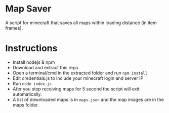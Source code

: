 # Map Saver
A script for minecraft that saves all maps within loading distance (in item frames).

# Instructions
  * Install nodejs & npm
  * Download and extract this repo
  * Open a terminal/cmd in the extracted folder and run `npm install`
  * Edit credentials.js to include your minecraft login and server IP
  * Run `node index.js`
  * Afer you stop receiving maps for 5 second the script will exit automatically.
  * A list of downloaded maps is in `maps.json` and the map images are in the maps folder.
